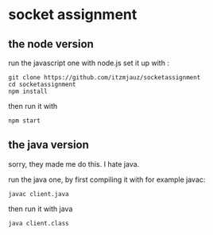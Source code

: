 
socket assignment
========================

the node version
-------------------------
run the javascript one with node.js
set it up with :
```
git clone https://github.com/itzmjauz/socketassignment
cd socketassignment
npm install
```
then run it with
```
npm start
```

the java version
---------------------------
sorry, they made me do this.
I hate java. 

run the java one, by first compiling it with for example javac:
```
javac client.java
```
then run it with java
```
java client.class
```
